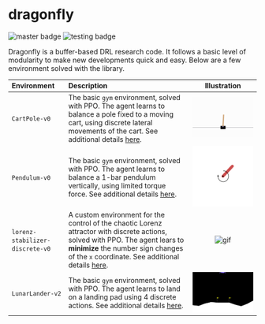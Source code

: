 # dragonfly

![master badge](https://github.com/jviquerat/dragonfly/actions/workflows/dragonfly.yml/badge.svg)
![testing badge](https://github.com/jviquerat/dragonfly/actions/workflows/dragonfly.yml/badge.svg)

Dragonfly is a buffer-based DRL research code. It follows a basic level of modularity to make new developments quick and easy. Below are a few environment solved with the library.

| Environment | Description | Illustration |
| :--- | :--- | :---: |
| `CartPole-v0` | The basic `gym` environment, solved with PPO. The agent learns to balance a pole fixed to a moving cart, using discrete lateral movements of the cart. See additional details <a href="dragonfly/save/cartpole/README.md">here</a>. | <img width="500" alt="gif" src="dragonfly/save/cartpole/good.gif"> |
| `Pendulum-v0` | The basic `gym` environment, solved with PPO. The agent learns to balance a 1-bar pendulum vertically, using limited torque force. See additional details <a href="dragonfly/save/pendulum/README.md">here</a>.  | <img width="500" alt="gif" src="dragonfly/save/pendulum/good.gif"> |
| `lorenz-stabilizer-discrete-v0` | A custom environment for the control of the chaotic Lorenz attractor with discrete actions, solved with PPO. The agent lears to **minimize** the number sign changes of the `x` coordinate. See additional details <a href="dragonfly/save/lorenz_stabilizer/README.md">here</a>. | <img width="500" alt="gif" src="dragonfly/save/lorenz_stabilizer/good.gif"> |
| `LunarLander-v2` | The basic `gym` environment, solved with PPO. The agent learns to land on a landing pad using 4 discrete actions. See additional details <a href="dragonfly/save/lunarlander/README.md">here</a>. | <img width="500" alt="gif" src="dragonfly/save/lunarlander/good.gif"> |
